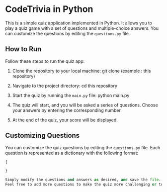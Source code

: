 # CodeTrivia in Python

This is a simple quiz application implemented in Python. It allows you to play a quiz game with a set of questions and multiple-choice answers. You can customize the questions by editing the `questions.py` file.

## How to Run

Follow these steps to run the quiz app:

1. Clone the repository to your local machine: 
 git clone (example : this repository)

2. Navigate to the project directory:
cd this repository

3. Start the quiz by running the `main.py` file:
python main.py

4. The quiz will start, and you will be asked a series of questions. Choose your answers by entering the corresponding number.

5. At the end of the quiz, your score will be displayed.

## Customizing Questions

You can customize the quiz questions by editing the `questions.py` file. Each question is represented as a dictionary with the following format:

```python
{

}

Simply modify the questions and answers as desired, and save the file.
Feel free to add more questions to make the quiz more challenging or to suit your preferences.